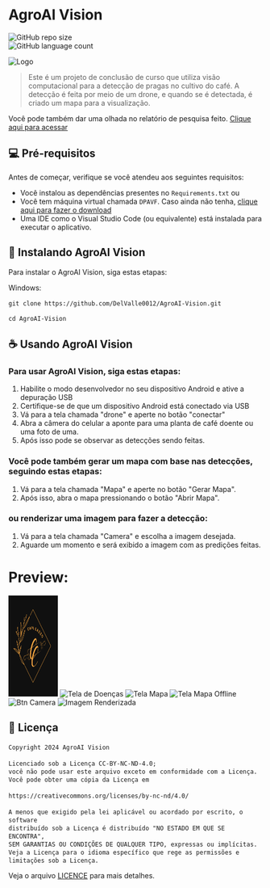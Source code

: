 
# AgroAI Vision

![GitHub repo size](https://img.shields.io/github/repo-size/DelValle0012/DPA?style=for-the-badge)  
![GitHub language count](https://img.shields.io/github/languages/count/DelValle0012/DPA?style=for-the-badge)


<img src="logo.png" alt="Logo">

> Este é um projeto de conclusão de curso que utiliza visão computacional para a detecção de pragas no cultivo do café. A detecção é feita por meio de um drone, e quando se é detectada, é criado um mapa para a visualização.

Você pode também dar uma olhada no relatório de pesquisa feito. [Clique aqui para acessar](https://drive.google.com/drive/folders/1LQsCwucPp1_F5gqI1jyFQT958xkkxmXJ?usp=sharing)

## 💻 Pré-requisitos

Antes de começar, verifique se você atendeu aos seguintes requisitos:

- Você instalou as dependências presentes no `Requirements.txt` ou
- Você tem máquina virtual chamada `DPAVF`. Caso ainda não tenha, [clique aqui para fazer o download](https://drive.google.com/drive/folders/1XS9U8ukY6sCi-cNIkwGDrP4UhMYsA-Ls?usp=sharing)
- Uma IDE como o Visual Studio Code (ou equivalente) está instalada para executar o aplicativo.
  


## 🚀 Instalando AgroAI Vision

Para instalar o AgroAI Vision, siga estas etapas:

Windows:

```
git clone https://github.com/DelValle0012/AgroAI-Vision.git
```

```
cd AgroAI-Vision
```

## ☕ Usando AgroAI Vision

### Para usar AgroAI Vision, siga estas etapas:

1. Habilite o modo desenvolvedor no seu dispositivo Android e ative a depuração USB
2. Certifique-se de que um dispositivo Android está conectado via USB
3. Vá para a tela chamada "drone" e aperte no botão "conectar"
4. Abra a câmera do celular a aponte para uma planta de café doente ou uma foto de uma.
5. Após isso pode se observar as detecções sendo feitas.

### Você pode também gerar um mapa com base nas detecções, seguindo estas etapas:

1. Vá para a tela chamada "Mapa" e aperte no botão "Gerar Mapa".
2. Após isso, abra o mapa pressionando o botão "Abrir Mapa".

### ou renderizar uma imagem para fazer a detecção:

1. Vá para a tela chamada "Camera" e escolha a imagem desejada.
2. Aguarde um momento e será exibido a imagem com as predições feitas.

# Preview:
<img src="https://github.com/DelValle0012/Capi-Cazzo/blob/main/imagens/logo.png" alt="Splash Screen" width="98" height="200" /> <img src="https://github.com/DelValle0012/PragueCombat/blob/main/imgrepo/TelaDoencas.png" alt="Tela de Doenças" width="270" height="200" /> 
<img src="https://github.com/DelValle0012/PragueCombat/blob/main/imgrepo/TelaMapa.png" alt="Tela Mapa" width="270" height="200" /> 
<img src="https://github.com/DelValle0012/PragueCombat/blob/main/imgrepo/TelaMapaOffline.png" alt="Tela Mapa Offline" width="270" height="200" /> 
<img src="https://github.com/DelValle0012/PragueCombat/blob/main/imgrepo/btnCamera.png" alt="Btn Camera" width="270" height="200" /> 
<img src="https://github.com/DelValle0012/PragueCombat/blob/main/imgrepo/imgRenderizada.png" alt="Imagem Renderizada" width="270" height="200" /> 


## 📝 Licença

```
Copyright 2024 AgroAI Vision

Licenciado sob a Licença CC-BY-NC-ND-4.0;
você não pode usar este arquivo exceto em conformidade com a Licença.
Você pode obter uma cópia da Licença em

https://creativecommons.org/licenses/by-nc-nd/4.0/

A menos que exigido pela lei aplicável ou acordado por escrito, o software
distribuído sob a Licença é distribuído "NO ESTADO EM QUE SE ENCONTRA",
SEM GARANTIAS OU CONDIÇÕES DE QUALQUER TIPO, expressas ou implícitas.
Veja a Licença para o idioma específico que rege as permissões e
limitações sob a Licença.
```
Veja o arquivo [LICENCE](LICENSE) para mais detalhes.

